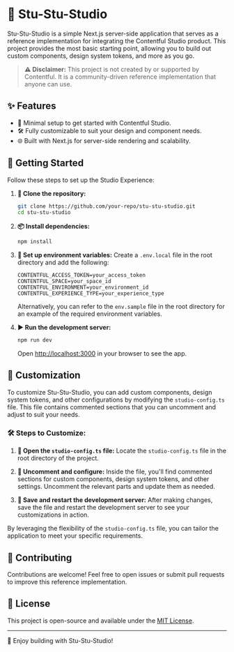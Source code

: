 # 🎨 Stu-Stu-Studio

Stu-Stu-Studio is a simple Next.js server-side application that serves as a reference implementation for integrating the Contentful Studio product. This project provides the most basic starting point, allowing you to build out custom components, design system tokens, and more as you go.

> **⚠️ Disclaimer:** This project is not created by or supported by Contentful. It is a community-driven reference implementation that anyone can use.

## ✨ Features

- 🚀 Minimal setup to get started with Contentful Studio.
- 🛠️ Fully customizable to suit your design and component needs.
- 🌐 Built with Next.js for server-side rendering and scalability.

## 🏁 Getting Started

Follow these steps to set up the Studio Experience:

1.  **📂 Clone the repository:**

    ```bash
    git clone https://github.com/your-repo/stu-stu-studio.git
    cd stu-stu-studio
    ```

2.  **📦 Install dependencies:**

    ```bash
    npm install
    ```

3.  **🔑 Set up environment variables:**
    Create a `.env.local` file in the root directory and add the following:

    ```env
    CONTENTFUL_ACCESS_TOKEN=your_access_token
    CONTENTFUL_SPACE=your_space_id
    CONTENTFUL_ENVIRONMENT=your_environment_id
    CONTENTFUL_EXPERIENCE_TYPE=your_experience_type
    ```

    Alternatively, you can refer to the `env.sample` file in the root directory for an example of the required environment variables.

4.  **▶️ Run the development server:**
    ```bash
    npm run dev
    ```
    Open [http://localhost:3000](http://localhost:3000) in your browser to see the app.

## 🎨 Customization

To customize Stu-Stu-Studio, you can add custom components, design system tokens, and other configurations by modifying the `studio-config.ts` file. This file contains commented sections that you can uncomment and adjust to suit your needs.

### 🛠️ Steps to Customize:

1. **📝 Open the `studio-config.ts` file:**
   Locate the `studio-config.ts` file in the root directory of the project.

2. **🔧 Uncomment and configure:**
   Inside the file, you'll find commented sections for custom components, design system tokens, and other settings. Uncomment the relevant parts and update them as needed.

3. **💾 Save and restart the development server:**
   After making changes, save the file and restart the development server to see your customizations in action.

By leveraging the flexibility of the `studio-config.ts` file, you can tailor the application to meet your specific requirements.

## 🤝 Contributing

Contributions are welcome! Feel free to open issues or submit pull requests to improve this reference implementation.

## 📜 License

This project is open-source and available under the [MIT License](LICENSE).

---

🎉 Enjoy building with Stu-Stu-Studio!
